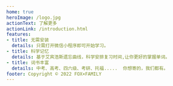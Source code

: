 ```yaml
---
home: true
heroImage: /logo.jpg
actionText: 了解更多
actionLink: /introduction.html
features:
- title: 无需安装
  details: 只需打开微信小程序即可开始学习。
- title: 科学记忆
  details: 基于艾宾浩斯遗忘曲线，科学安排复习时间,让你更好的掌握单词。
- title: 词书丰富
  details: 中考、高考、四六级、考研、托福.....  你想寄的，我们都有。
footer: Copyright © 2022 FOX×FAMILY
---
```

